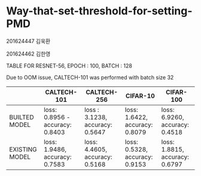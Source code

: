 # Way-that-set-threshold-for-setting-PMD
 201624447 김욱환 
 
 201624462 김한영


TABLE FOR 
   RESNET-56, EPOCH : 100, BATCH : 128
   
   Due to OOM issue, CALTECH-101 was performed with batch size 32

||CALTECH-101 | CALTECH-256| CIFAR-10 | CIFAR-100|
|-----|-----|-----|-----|-----|
|BUILTED MODEL| loss: 0.8956 - accuracy: 0.8403|loss : 3.1238, accuracy: 0.5647|loss: 1.6422, accuracy: 0.8079|loss: 6.9260, accuracy: 0.4518|
|EXISTING MODEL|loss: 1.9486, accuracy: 0.7583|loss: 4.4605, accuracy: 0.5168|loss: 0.5328, accuracy: 0.9153|loss: 1.8815, accuracy: 0.6797|

